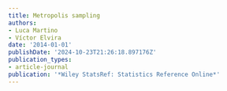```yaml
---
title: Metropolis sampling
authors:
- Luca Martino
- Víctor Elvira
date: '2014-01-01'
publishDate: '2024-10-23T21:26:18.897176Z'
publication_types:
- article-journal
publication: '*Wiley StatsRef: Statistics Reference Online*'
---
```

